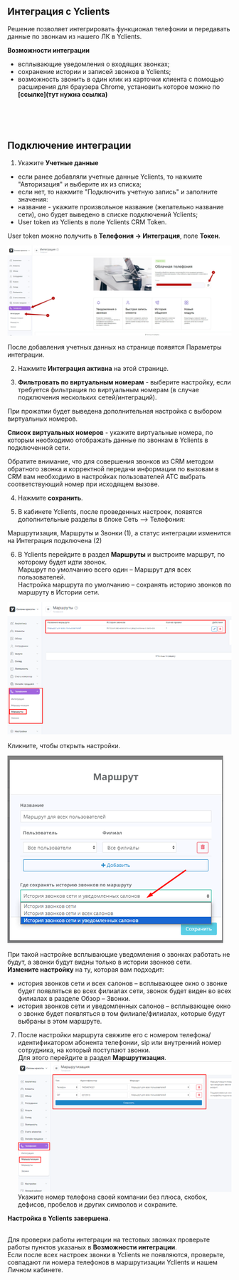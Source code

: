 ## Интеграция с Yclients  <br />

Решение позволяет интегрировать функционал телефонии и передавать данные по звонкам из нашего ЛК в Yclients.<br /> 

**Возможности интеграции**  <br />

- всплывающие уведомления о входящих звонках;
- сохранение истории и записей звонков в Yclients;
- возможность звонить в один клик из карточки клиента с помощью расширения для браузера Chrome, установить которое можно по **[ссылке](тут нужна ссылка)**  <br />

<br />
<br />
<br />

## Подключение интеграции  <br />

1. Укажите **Учетные данные** <br />

- если ранее добавляли учетные данные Yclients, то нажмите "Авторизация" и выберите их из списка;
- если нет, то нажмите "Подключить учетную запись" и заполните значения:
 - название - укажите произвольное название (желательно название сети), оно будет выведено в списке подключений Yclients;
 - User token из Yclients в поле Yclients CRM Token. <br />

User token можно получить в **Телефония -> Интеграция**, поле **Токен**. <br /> 

![image](yclients_auth.jpg)
<br /> 

После добавления учетных данных на странице появятся Параметры интеграции. <br /> 

2. Нажмите **Интеграция активна** на этой странице. <br /> 

3. **Фильтровать по виртуальным номерам** - выберите настройку, если требуется фильтрация по виртуальным номерам (в случае подключения нескольких сетей/интеграций). <br /> 

При прожатии будет выведена дополнительная настройка с выбором виртуальных номеров. <br />  

**Список виртуальных номеров** - укажите виртуальные номера, по которым необходимо отображать данные по звонкам в Yclients в подключенной сети. <br /> 

Обратите внимание, что для совершения звонков из CRM методом обратного звонка и корректной передачи информации по вызовам в CRM вам необходимо в настройках пользователей АТС выбрать соответствующий номер при исходящем вызове.  <br />  

4. Нажмите **сохранить**. <br /> 

5. В кабинете Yclients, после проведенных настроек, появятся дополнительные разделы в блоке Сеть –> Телефония: <br /> 

Маршрутизация, Маршруты и Звонки (1), а статус интеграции изменится на Интеграция подключена (2) <br />  

6. В Yclients перейдите в раздел **Маршруты** и выстроите маршрут, по которому будет идти звонок. <br /> 
Маршрут по умолчанию всего один – Маршрут для всех пользователей. <br /> 
Настройка маршрута по умолчанию – сохранять историю звонков по маршруту в Истории сети. <br />

![image](Yclients_marshroot1.png) <br /> 

Кликните, чтобы открыть настройки. <br />

![image](Yclients_marshroot2.png) <br />

При такой настройке всплывающие уведомления о звонках работать не будут, а звонки будут видны только в истории звонков сети.  <br />
**Измените настройку** на ту, которая вам подходит: <br />
  - история звонков сети и всех салонов – всплывающее окно о звонке будет появляться во всех филиалах сети, звонок будет виден во всех филиалах в разделе Обзор – Звонки. 
  - история звонков сети и уведомленных салонов – всплывающее окно о звонке будет появляться в том филиале/филиалах, которые будут выбраны в этом маршруте. <br />

7. После настройки маршрута свяжите его с номером телефона/идентификатором абонента телефонии, sip или внутренний номер сотрудника, на который поступают звонки. <br />
Для этого перейдите в раздел **Маршрутизация**.
 ![image](Yclients_marshrootizacia1.png) <br />
Укажите номер телефона своей компании без плюса, скобок, дефисов, пробелов и других символов и сохраните. <br />

**Настройка в  Yclients завершена**. <br />
<br />   

Для проверки работы интеграции на тестовых звонках проверьте работы пунктов указаных в **Возможности интеграции**. <br />
Если после всех настроек звонки в Yclients не появляются, проверьте, совпадают ли номера телефонов в маршрутизации Yclients и нашем Личном кабинете.


